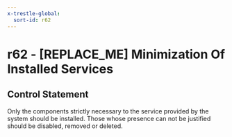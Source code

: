 ```yaml
---
x-trestle-global:
  sort-id: r62
---
```


# r62 - \[REPLACE_ME\] Minimization Of Installed Services

## Control Statement

Only the components strictly necessary to the service provided by the system should be installed. Those whose presence can not be justified should be disabled, removed or deleted.
